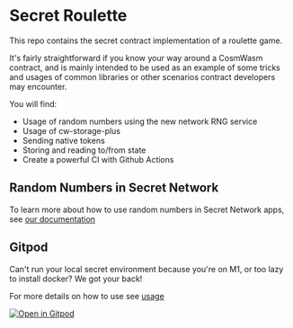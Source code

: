 # Secret Roulette

This repo contains the secret contract implementation of a roulette game. 

It's fairly straightforward if you know your way around a CosmWasm contract, and is mainly intended to be used as an example of some tricks and usages of common libraries or other scenarios contract developers may encounter.

You will find:

* Usage of random numbers using the new network RNG service
* Usage of cw-storage-plus
* Sending native tokens
* Storing and reading to/from state
* Create a powerful CI with Github Actions

## Random Numbers in Secret Network

To learn more about how to use random numbers in Secret Network apps, see [our documentation](https://github.com/scrtlabs/SecretNetwork/blob/master/docs/random-usage.md)

## Gitpod

Can't run your local secret environment because you're on M1, or too lazy to install docker? We got your back!

For more details on how to use see [usage](docs/gitpod.md)

[![Open in Gitpod](https://gitpod.io/button/open-in-gitpod.svg)](https://gitpod.io/#https://github.com/scrtlabs/random-roulette-contract)
